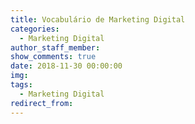 ```yaml
---
title: Vocabulário de Marketing Digital
categories:
  - Marketing Digital
author_staff_member:
show_comments: true
date: 2018-11-30 00:00:00
img:
tags:
  - Marketing Digital
redirect_from:
---
```


